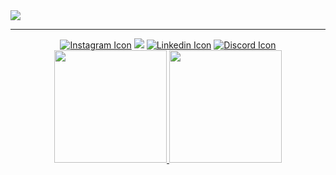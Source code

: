 <img src="https://user-images.githubusercontent.com/78177376/167150642-54e23081-dc5c-4c1e-a125-7b004fb3e274.png"/>
<hr/>



<div align="center"> 
  <a href="https://www.instagram.com/_lhucas/"><img src="https://img.shields.io/badge/-Instagram-%23E4405F?style=for-the-badge&logo=instagram&logoColor=white" alt="Instagram Icon"></a>
 <a href="mailto:lhucasdp@gmail.com"><img src="https://img.shields.io/badge/-Gmail-%23333?style=for-the-badge&logo=gmail&logoColor=white" target="_blank"></a>
  <a href="https://www.linkedin.com/in/lhucas/"><img src="https://img.shields.io/badge/-LinkedIn-%230077B5?style=for-the-badge&logo=linkedin&logoColor=white" alt="Linkedin Icon"></a>
  <a href="https://discordapp.com/users/lhucasdeales/"><img src="https://img.shields.io/badge/Discord-7289DA?style=for-the-badge&logo=discord&logoColor=white" alt="Discord Icon"></a>
</div>

<div align="center">
  <a href="https://github.com/lhucasdp">
  <img height="180em" src="https://github-readme-stats.vercel.app/api?username=lhucasdp&show_icons=true&theme=github_dark&include_all_commits=true&count_private=true&hide_border=true"/>
  <img height="180em" src="https://github-readme-stats.vercel.app/api/top-langs/?username=lhucasdp&layout=compact&langs_count=5&theme=github_dark&hide_border=true"/>
</div>
